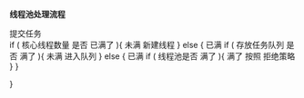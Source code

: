 **线程池处理流程**

   提交任务  
   if ( 核心线程数量 是否 已满了 ){
        未满  新建线程
   } else {
     已满 
     if ( 存放任务队列 是否 满了 ){
        未满  进入队列
     } else {
        已满
        if ( 线程池是否 满了 ){
            满了
            按照 拒绝策略
        }
     }
   
   
   }